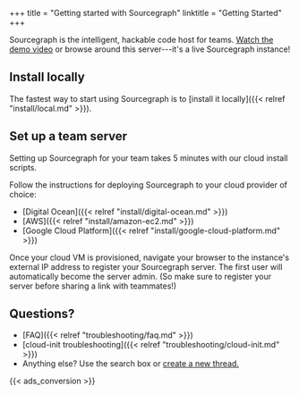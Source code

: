 +++
title = "Getting started with Sourcegraph"
linktitle = "Getting Started"
+++

Sourcegraph is the intelligent, hackable code host for teams. <a
href="https://www.youtube.com/watch?v=XOdh3-QJSzs" target="_blank">Watch the
demo video</a> or browse around this server---it's a live Sourcegraph instance!

## Install locally

The fastest way to start using Sourcegraph is to [install it locally]({{< relref "install/local.md" >}}).

## Set up a team server

Setting up Sourcegraph for your team takes 5 minutes with our cloud install scripts.

Follow the instructions for deploying Sourcegraph to your cloud provider of choice:

* [Digital Ocean]({{< relref "install/digital-ocean.md" >}})
* [AWS]({{< relref "install/amazon-ec2.md" >}})
* [Google Cloud Platform]({{< relref "install/google-cloud-platform.md" >}})

Once your cloud VM is provisioned, navigate your browser to the instance's
external IP address to register your Sourcegraph server. The first user
will automatically become the server admin. (So make sure to register
your server before sharing a link with teammates!)

## Questions?

* [FAQ]({{< relref "troubleshooting/faq.md" >}})
* [cloud-init troubleshooting]({{< relref "troubleshooting/cloud-init.md" >}})
* Anything else? Use the search box or [create a new thread.](https://src.sourcegraph.com/sourcegraph/.tracker)

{{< ads_conversion >}}
